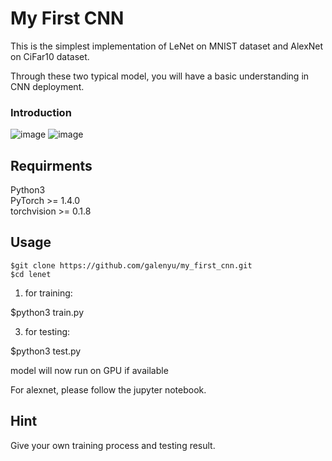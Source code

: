 # My First CNN

This is the simplest implementation of LeNet on MNIST dataset and AlexNet on CiFar10 dataset.

Through these two typical model, you will have a basic understanding in CNN deployment.
### Introduction
![image](https://user-images.githubusercontent.com/25716030/162345646-b13c9af0-bdb5-4ce7-9a62-c0834cba9e5f.png)
![image](https://raw.githubusercontent.com/blurred-machine/Data-Science/master/Deep%20Learning%20SOTA/img/alexnet2.png)
## Requirments
Python3  
PyTorch >= 1.4.0  
torchvision >= 0.1.8
## Usage
```
$git clone https://github.com/galenyu/my_first_cnn.git  
$cd lenet 
```
1. for training:

$python3 train.py

3. for testing:
   
$python3 test.py 

model will now run on GPU if available

For alexnet, please follow the jupyter notebook.

## Hint
Give your own training process and testing result.
